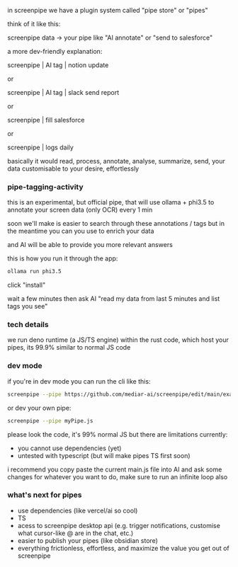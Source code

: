 
in screenpipe we have a plugin system called "pipe store" or "pipes"

think of it like this:

screenpipe data -> your pipe like "AI annotate" or "send to salesforce"

a more dev-friendly explanation:

screenpipe | AI tag | notion update

or 

screenpipe | AI tag | slack send report

or 

screenpipe | fill salesforce

or 

screenpipe | logs daily

basically it would read, process, annotate, analyse, summarize, send, your data customisable to your desire, effortlessly

### pipe-tagging-activity

this is an experimental, but official pipe, that will use ollama + phi3.5 to annotate your screen data (only OCR) every 1 min 

soon we'll make is easier to search through these annotations / tags but in the meantime you can you use to enrich your data

and AI will be able to provide you more relevant answers

this is how you run it through the app:

```bash
ollama run phi3.5
```

click "install"

wait a few minutes then ask AI "read my data from last 5 minutes and list tags you see"


### tech details

we run deno runtime (a JS/TS engine) within the rust code, which host your pipes, its 99.9% similar to normal JS code

### dev mode

if you're in dev mode you can run the cli like this:

```bash
screenpipe --pipe https://github.com/mediar-ai/screenpipe/edit/main/examples/typescript/pipe-tagging-activity/main.js
```

or dev your own pipe:

```bash
screenpipe --pipe myPipe.js
```

please look the code, it's 99% normal JS but there are limitations currently:
- you cannot use dependencies (yet)
- untested with typescript (but will make pipes TS first soon)

i recommend you copy paste the current main.js file into AI and ask some changes for whatever you want to do, make sure to run an infinite loop also

### what's next for pipes

- use dependencies (like vercel/ai so cool)
- TS
- acess to screenpipe desktop api (e.g. trigger notifications, customise what cursor-like @ are in the chat, etc.)
- easier to publish your pipes (like obsidian store)
- everything frictionless, effortless, and maximize the value you get out of screenpipe














